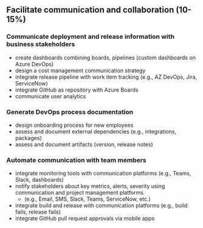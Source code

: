## Facilitate communication and collaboration (10-15%)
### Communicate deployment and release information with business stakeholders
- create dashboards combining boards, pipelines (custom dashboards on Azure DevOps)
- design a cost management communication strategy
- integrate release pipeline with work item tracking (e.g., AZ DevOps, Jira, ServiceNow)
- integrate GitHub as repository with Azure Boards
- communicate user analytics
### Generate DevOps process documentation
- design onboarding process for new employees
- assess and document external dependencies (e.g., integrations, packages)
- assess and document artifacts (version, release notes)
### Automate communication with team members
- integrate monitoring tools with communication platforms (e.g., Teams, Slack, dashboards)
- notify stakeholders about key metrics, alerts, severity using communication and project management platforms
    - (e.g., Email, SMS, Slack, Teams, ServiceNow, etc.)
- integrate build and release with communication platforms (e.g., build fails, release fails)
- integrate GitHub pull request approvals via mobile apps
